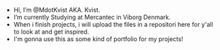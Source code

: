 -  Hi, I’m @MdotKvist AKA. Kvist.
-  I’m currently Studying at Mercantec in Viborg Denmark.
-  When i finish projects, i will upload the files in a repositori here for y'all to look at and get inspired.
-  I'm gonna use this as some kind of portfolio for my projects! 


<!---
MdotKvist/MdotKvist is a ✨ special ✨ repository because its `README.md` (this file) appears on your GitHub profile.
You can click the Preview link to take a look at your changes.
--->
